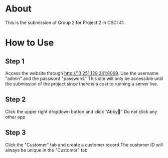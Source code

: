 # About
This is the submission of Group 2 for Project 2 in CSCI 41.

# How to Use
## Step 1
Access the website through http://13.251.129.241:8069. Use the username "admin" and the password "password." This site will only be accessible until the submission of the project since there is a cost to running a server live.

## Step 2
Click the upper right dropdown button and click "Abby🐝"
Do not click any other app

## Step 3
Click the "Customer" tab and create a customer record
The customer ID will always be unique in the "Customer" tab


